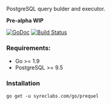 PostgreSQL query bulder and executor.

**Pre-alpha WIP**

[![GoDoc](https://godoc.org/syreclabs.com/go/prequel?status.svg)](https://godoc.org/syreclabs.com/go/prequel)
[![Build Status](https://travis-ci.org/syreclabs/prequel.svg?branch=master)](https://travis-ci.org/syreclabs/prequel)

### Requirements:

- Go >= 1.9
- PostgreSQL >= 9.5

### Installation

    go get -u syreclabs.com/go/prequel

